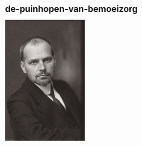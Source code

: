 # de-puinhopen-van-bemoeizorg
![](https://github.com/nondejus/de-puinhopen-van-bemoeizorg/blob/master/BoumanMerkelbach.jpg)
